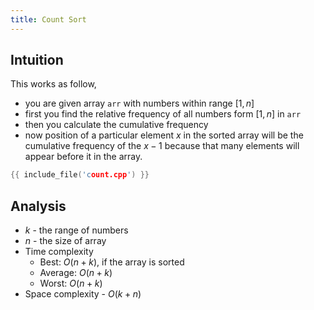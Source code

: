 ```yaml
---
title: Count Sort
---
```


## Intuition

This works as follow,

- you are given array `arr` with numbers within range $[1, n]$
- first you find the relative frequency of all numbers form $[1, n]$ in `arr`
- then you calculate the cumulative frequency
- now position of a particular element $x$ in the sorted array will be
  the cumulative frequency of the $x-1$ because that many elements
  will appear before it in the array.

```cpp
{{ include_file('count.cpp') }}
```

## Analysis

- $k$ - the range of numbers
- $n$ - the size of array
- Time complexity
    - Best: $O(n+k)$, if the array is sorted
    - Average: $O(n+k)$
    - Worst: $O(n+k)$
- Space complexity - $O(k+n)$
